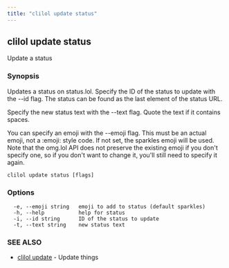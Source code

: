 ```yaml
---
title: "clilol update status"
---
```

## clilol update status

Update a status

### Synopsis

Updates a status on status.lol.
Specify the ID of the status to update with the --id flag. The
status can be found as the last element of the status URL.

Specify the new status text with the --text flag.
Quote the text if it contains spaces.

You can specify an emoji with the --emoji flag. This must be an
actual emoji, not a :emoji: style code. If not set, the sparkles
emoji will be used. Note that the omg.lol API does not preserve
the existing emoji if you don't specify one, so if you don't want
to change it, you'll still need to specify it again.

```
clilol update status [flags]
```

### Options

```
  -e, --emoji string   emoji to add to status (default sparkles)
  -h, --help           help for status
  -i, --id string      ID of the status to update
  -t, --text string    new status text
```

### SEE ALSO

* [clilol update](clilol_update.md)	 - Update things

